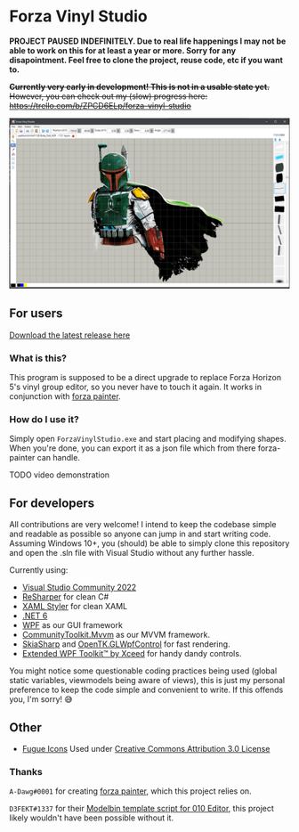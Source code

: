 # Forza Vinyl Studio

**PROJECT PAUSED INDEFINITELY. Due to real life happenings I may not be able to work on this for at least a year or more. Sorry for any disapointment. Feel free to clone the project, reuse code, etc if you want to.**

~~**Currently very early in development! This is not in a usable state yet.** However, you can check out my (slow) progress here: <https://trello.com/b/ZPCD6ELp/forza-vinyl-studio>~~

![Screenshot of the user interface as of 17/01/2023](imgs/screenshot.png)

## For users

[Download the latest release here](https://github.com/willn05/forza-vinyl-studio/releases)

### What is this?

This program is supposed to be a direct upgrade to replace Forza Horizon 5's vinyl group editor, so you never have to touch it again. It works in conjunction with [forza painter](https://github.com/forza-painter/forza-painter).

### How do I use it?

Simply open `ForzaVinylStudio.exe` and start placing and modifying shapes. When you're done, you can export it as a json file which from there forza-painter can handle.

TODO video demonstration

## For developers

All contributions are very welcome! I intend to keep the codebase simple and readable as possible so anyone can jump in and start writing code. Assuming Windows 10+, you (should) be able to simply clone this repository and open the .sln file with Visual Studio without any further hassle.

Currently using:

- [Visual Studio Community 2022](https://visualstudio.microsoft.com/vs/)
- [ReSharper](https://www.jetbrains.com/resharper/) for clean C#
- [XAML Styler](https://github.com/Xavalon/XamlStyler/) for clean XAML
- [.NET 6](https://dotnet.microsoft.com/en-us/download/dotnet/6.0)
- [WPF](https://github.com/dotnet/wpf) as our GUI framework
- [CommunityToolkit.Mvvm](https://www.nuget.org/packages/CommunityToolkit.Mvvm/) as our MVVM framework.
- [SkiaSharp](https://github.com/mono/SkiaSharp) and [OpenTK.GLWpfControl](https://www.nuget.org/packages/OpenTK.GLWpfControl/) for fast rendering.
- [Extended WPF Toolkit™ by Xceed](https://github.com/xceedsoftware/wpftoolkit) for handy dandy controls.

You might notice some questionable coding practices being used (global static variables, viewmodels being aware of views), this is just my personal preference to keep the code simple and convenient to write. If this offends you, I'm sorry! 😅

## Other

- [Fugue Icons](https://p.yusukekamiyamane.com/)
Used under [Creative Commons Attribution 3.0 License](http://creativecommons.org/licenses/by/3.0/)

### Thanks

`A-Dawg#0001` for creating [forza painter](https://github.com/forza-painter/forza-painter), which this project relies on.

`D3FEKT#1337` for their [Modelbin template script for 010 Editor](https://discord.com/channels/457063425005191168/741590637773717526/971453916661284964), this project likely wouldn't have been possible without it.
